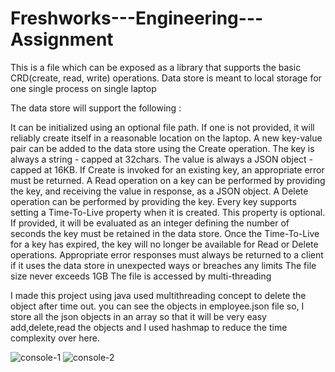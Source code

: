 # Freshworks---Engineering---Assignment
This is a file which can be exposed as a library that supports the basic CRD(create, read, write) operations. Data store is meant to local storage for one single process on single laptop

The data store will support the following :

It can be initialized using an optional file path. If one is not provided, it will reliably create itself in a reasonable location on the laptop.
A new key-value pair can be added to the data store using the Create operation. The key is always a string - capped at 32chars. The value is always a JSON object - capped at 16KB.
If Create is invoked for an existing key, an appropriate error must be returned.
A Read operation on a key can be performed by providing the key, and receiving the value in response, as a JSON object.
A Delete operation can be performed by providing the key.
Every key supports setting a Time-To-Live property when it is created. This property is optional. If provided, it will be evaluated as an integer defining the number of seconds the key must be retained in the data store. Once the Time-To-Live for a key has expired, the key will no longer be available for Read or Delete operations.
Appropriate error responses must always be returned to a client if it uses the data store in unexpected ways or breaches any limits
The file size never exceeds 1GB
The file is accessed by multi-threading

I made this project using java
used multithreading concept to delete the object after time out.
you can see the objects in employee.json file
so, I store all the json objects in an array so that it will be very easy add,delete,read the objects and I used hashmap to reduce the time complexity over here.

![console-1](https://user-images.githubusercontent.com/44118231/103435204-7ed61580-4c31-11eb-8be8-a33ab2a30090.png)
![console-2](https://user-images.githubusercontent.com/44118231/103435202-7a116180-4c31-11eb-9bf8-82ed73e830bd.png)

